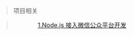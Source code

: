 >项目相关

>&ensp;&ensp;&ensp;&ensp;&ensp;&ensp;&ensp;&ensp;[1.Node.js 接入微信公众平台开发](http://blog.csdn.net/hvkcoder/article/details/72765279)